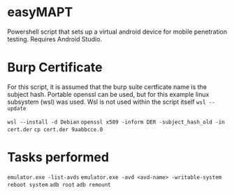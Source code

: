 # easyMAPT
Powershell script that sets up a virtual android device for mobile penetration testing. Requires Android Studio.

# Burp Certificate
For this script, it is assumed that the burp suite certficate name is the subject hash.
Portable openssl can be used, but for this example linux subsystem (wsl) was used. Wsl is not used within the script itself
```wsl --update```

```wsl --install -d Debian```
```openssl x509 -inform DER -subject_hash_old -in cert.der```
```cp cert.der 9aabbcce.0```


# Tasks performed
```emulator.exe -list-avds```
```emulator.exe -avd <avd-name> -writable-system```
```reboot system```
```adb root```
```adb remount```
